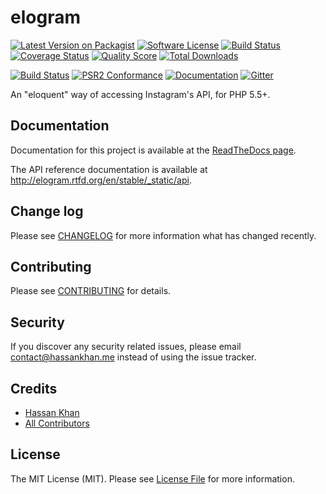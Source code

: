 # elogram

[![Latest Version on Packagist][ico-version]][link-packagist]
[![Software License][ico-license]](LICENSE.md)
[![Build Status][ico-travis]][link-travis]
[![Coverage Status][ico-scrutinizer]][link-scrutinizer]
[![Quality Score][ico-code-quality]][link-code-quality]
[![Total Downloads][ico-downloads]][link-downloads]

[![Build Status][ico-phpeye]][link-phpeye]
[![PSR2 Conformance][ico-styleci]][link-styleci]
[![Documentation][ico-docs]][link-docs]
[![Gitter][ico-gitter]][link-gitter]

An "eloquent" way of accessing Instagram's API, for PHP 5.5+.

## Documentation

Documentation for this project is available at the [ReadTheDocs page][link-docs].

The API reference documentation is available at http://elogram.rtfd.org/en/stable/_static/api.

## Change log

Please see [CHANGELOG](CHANGELOG.md) for more information what has changed recently.

## Contributing

Please see [CONTRIBUTING](CONTRIBUTING.md) for details.

## Security

If you discover any security related issues, please email contact@hassankhan.me instead of using the issue tracker.

## Credits

- [Hassan Khan][link-author]
- [All Contributors][link-contributors]

## License

The MIT License (MIT). Please see [License File](LICENSE.md) for more information.

[ico-version]: https://img.shields.io/packagist/v/larabros/elogram.svg?style=flat-square
[ico-license]: https://img.shields.io/badge/license-MIT-brightgreen.svg?style=flat-square
[ico-travis]: https://img.shields.io/travis/larabros/elogram/develop.svg?style=flat-square
[ico-scrutinizer]: https://img.shields.io/scrutinizer/coverage/g/larabros/elogram.svg?style=flat-square
[ico-code-quality]: https://img.shields.io/scrutinizer/g/larabros/elogram.svg?style=flat-square
[ico-downloads]: https://img.shields.io/packagist/dt/larabros/elogram.svg?style=flat-square
[ico-docs]: https://img.shields.io/badge/docs-stable-brightgreen.svg?style=flat-square
[ico-phpeye]: http://php-eye.com/badge/larabros/elogram/tested.svg?style=flat-square
[ico-styleci]: https://styleci.io/repos/51898151/shield
[ico-gitter]: https://img.shields.io/gitter/room/larabros/elogram.svg?style=flat-square

[link-packagist]: https://packagist.org/packages/larabros/elogram
[link-travis]: https://travis-ci.org/larabros/elogram
[link-scrutinizer]: https://scrutinizer-ci.com/g/larabros/elogram/code-structure
[link-code-quality]: https://scrutinizer-ci.com/g/larabros/elogram
[link-downloads]: https://packagist.org/packages/larabros/elogram
[link-docs]: http://elogram.readthedocs.org/en/stable
[link-phpeye]: http://php-eye.com/package/larabros/elogram
[link-styleci]: https://styleci.io/repos/51898151/
[link-gitter]: https://gitter.im/larabros/elogram
[link-author]: https://github.com/hassankhan
[link-contributors]: ../../contributors
